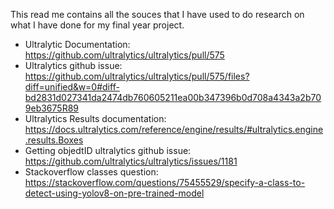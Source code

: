This read me contains all the souces that I have used to do research on what I have done for my final year project.

 - Ultralytic Documentation: https://github.com/ultralytics/ultralytics/pull/575
 - Ultralytics github issue: https://github.com/ultralytics/ultralytics/pull/575/files?diff=unified&w=0#diff-bd2831d027341da2474db760605211ea00b347396b0d708a4343a2b709eb3675R89
 - Ultralytics Results documentation: https://docs.ultralytics.com/reference/engine/results/#ultralytics.engine.results.Boxes
 - Getting objedtID ultralytics github issue: https://github.com/ultralytics/ultralytics/issues/1181
 - Stackoverflow classes question: https://stackoverflow.com/questions/75455529/specify-a-class-to-detect-using-yolov8-on-pre-trained-model